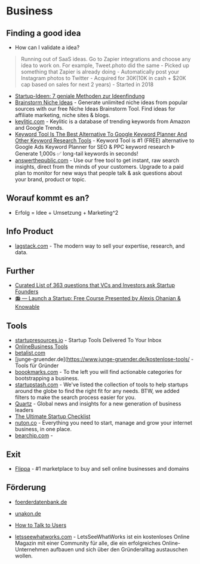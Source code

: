 # Business

## Finding a good idea
- How can I validate a idea?
  
> Running out of SaaS ideas. Go to Zapier integrations and choose any idea to work on. For example, Tweet.photo did the same - Picked up something that Zapier is already doing - Automatically post your Instagram photos to Twitter - Acquired for $30K ($10K in cash + $20K cap based on sales for next 2 years) - Started in 2018

- [Startup-Ideen: 7 geniale Methoden zur Ideenfindung](https://www.einstein1.net/startup-ideen/)
- [Brainstorm Niche Ideas](https://www.keysearch.co/tools/brainstorm-niche-ideas) - Generate unlimited niche ideas from popular sources with our free Niche Ideas Brainstorm Tool. Find ideas for affiliate marketing, niche sites & blogs.
- [keylitic.com](https://www.keylitic.com/) - Keylitic is a database of trending keywords from Amazon and Google Trends.
- [Keyword Tool Is The Best Alternative To Google Keyword Planner And Other Keyword Research Tools](https://keywordtool.io/) - Keyword Tool is #1 (FREE) alternative to Google Ads Keyword Planner for SEO & PPC keyword research ᐈ Generate 1,000s ✅ long-tail keywords in seconds!
- [answerthepublic.com](https://answerthepublic.com/) - Use our free tool to get instant, raw search insights, direct from the minds of your customers. Upgrade to a paid plan to monitor for new ways that people talk & ask questions about your brand, product or topic.

## Worauf kommt es an?
- Erfolg = Idee + Umsetzung + Marketing^2

## Info Product
- [lagstack.com](https://lagstack.com) - The modern way to sell your expertise, research, and data.

## Further
- [Curated List of 363 questions that VCs and Investors ask Startup Founders](https://docs.google.com/spreadsheets/d/1Q9YkaA4SFICprVM33g7HtliYM3Fd1p56KtjyriCtSCI/edit#gid=0)
- [📻 — Launch a Startup: Free Course Presented by Alexis Ohanian & Knowable](https://yenfm.substack.com/p/-launch-a-startup-free-course-presented)

## Tools
- [startupresources.io](https://startupresources.io/) - Startup Tools Delivered To Your Inbox
- [​Online ​Business Tools](https://petrahaasmann.com/online-business-tools/)
- [betalist.com](https://betalist.com/=)
- [junge-gruender.de](https://www.junge-gruender.de/kostenlose-tools/ - Tools für Gründer
- [boookmarks.com](http://www.boookmarks.com/) - To the left you will find actionable categories for bootstrapping a business.
- [startupstash.com](https://startupstash.com/explore/) - We've listed the collection of tools to help startups around the globe to find the right fit for any needs. BTW, we added filters to make the search process easier for you.
- [Quartz](https://qz.com/about/) - Global news and insights for a new generation of business leaders
- [The Ultimate Startup Checklist](https://www.remoteworkly.co/the-ultimate-startup-checklist)
- [nuton.co](https://www.nuton.co/) - Everything you need to start, manage and grow your internet business, in one place.
- [bearchip.com](https://bearchip.com) - 


## Exit
- [Flippa](https://www.flippa.com/) - #1 marketplace to buy and sell online businesses and domains


## Förderung
- [foerderdatenbank.de](https://www.foerderdatenbank.de/FDB/DE/Home/home.html)
- [unakon.de](https://unakon.de/)

- [How to Talk to Users](https://www.ycombinator.com/library/6g-how-to-talk-to-users)
- [letsseewhatworks.com](https://letsseewhatworks.com) - LetsSeeWhatWorks ist ein kostenloses Online Magazin mit einer Community für alle, die ein erfolgreiches Online-Unternehmen aufbauen und sich über den Gründeralltag austauschen wollen.
